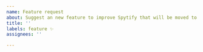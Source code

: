 ```yaml
---
name: Feature request
about: Suggest an new feature to improve Spytify that will be moved to the Discussions section under Idea
title: ''
labels: feature ✨
assignees: ''

---
```



